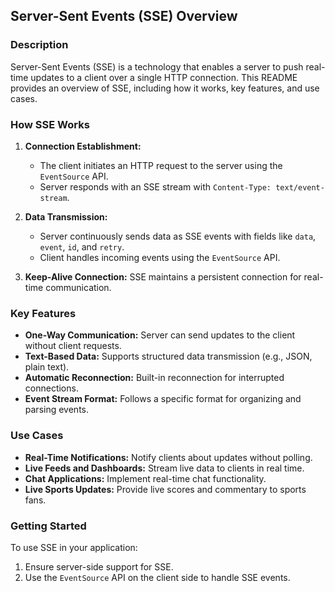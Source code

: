 ## Server-Sent Events (SSE) Overview

### Description

Server-Sent Events (SSE) is a technology that enables a server to push real-time updates to a client over a single HTTP connection.
This README provides an overview of SSE, including how it works, key features, and use cases.

### How SSE Works

1. **Connection Establishment:**
    - The client initiates an HTTP request to the server using the `EventSource` API.
    - Server responds with an SSE stream with `Content-Type: text/event-stream`.

2. **Data Transmission:**
    - Server continuously sends data as SSE events with fields like `data`, `event`, `id`, and `retry`.
    - Client handles incoming events using the `EventSource` API.

3. **Keep-Alive Connection:** SSE maintains a persistent connection for real-time communication.

### Key Features

- **One-Way Communication:** Server can send updates to the client without client requests.
- **Text-Based Data:** Supports structured data transmission (e.g., JSON, plain text).
- **Automatic Reconnection:** Built-in reconnection for interrupted connections.
- **Event Stream Format:** Follows a specific format for organizing and parsing events.

### Use Cases

- **Real-Time Notifications:** Notify clients about updates without polling.
- **Live Feeds and Dashboards:** Stream live data to clients in real time.
- **Chat Applications:** Implement real-time chat functionality.
- **Live Sports Updates:** Provide live scores and commentary to sports fans.

### Getting Started

To use SSE in your application:
1. Ensure server-side support for SSE.
2. Use the `EventSource` API on the client side to handle SSE events.
